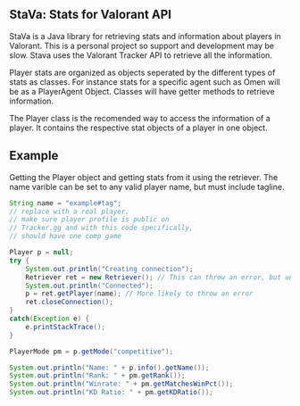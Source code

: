 ## StaVa: Stats for Valorant API


StaVa is a Java library for retrieving stats and information about players in Valorant. This is a personal project so support and development may be slow. Stava uses the Valorant Tracker API to retrieve all the information. 

Player stats are organized as objects seperated by the different types of stats as classes. For instance stats for a specific agent such as Omen will be as a PlayerAgent Object. Classes will have getter methods to retrieve information. 

The Player class is the recomended way to access the information of a player. It contains the respective stat objects of a player in one object. 


##  Example

Getting the Player object and getting stats from it using the retriever. The name varible can be set to any valid player name, but must include tagline. 

```java
String name = "example#tag";
// replace with a real player. 
// make sure player profile is public on 
// Tracker.gg and with this code specifically, 
// should have one comp game

Player p = null;
try {
    System.out.println("Creating connection");
    Retriever ret = new Retriever(); // This can throw an error, but unlikely
    System.out.println("Connected");
    p = ret.getPlayer(name); // More likely to throw an error
    ret.closeConnection();
}
catch(Exception e) {
    e.printStackTrace();
}

PlayerMode pm = p.getMode("competitive");

System.out.println("Name: " + p.info().getName());
System.out.println("Rank: " + pm.getRank());
System.out.println("Winrate: " + pm.getMatchesWinPct());
System.out.println("KD Ratio: " + pm.getKDRatio());
```
